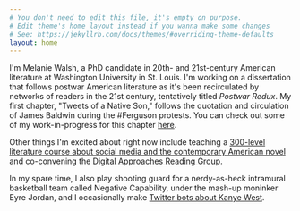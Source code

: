 ```yaml
---
# You don't need to edit this file, it's empty on purpose.
# Edit theme's home layout instead if you wanna make some changes
# See: https://jekyllrb.com/docs/themes/#overriding-theme-defaults
layout: home
---
```


I'm Melanie Walsh, a PhD candidate in 20th- and 21st-century American literature at Washington University in St. Louis. I'm working on a dissertation that follows postwar American literature as it's been recirculated by networks of readers in the 21st century, tentatively titled *Postwar Redux*. My first chapter, "Tweets of a Native Son," follows the quotation and circulation of James Baldwin during the #Ferguson protests. You can check out some of my work-in-progress for this chapter [here](/tweets-of-a-native-son/).

Other things I'm excited about right now include teaching a [300-level literature course about social media and the contemporary American novel](https://afsma17.com/) and co-convening the [Digital Approaches Reading Group](https://sites.wustl.edu/darg/).

In my spare time, I also play shooting guard for a nerdy-as-heck intramural basketball team called Negative Capability, under the mash-up moninker Eyre Jordan, and I occasionally make [Twitter bots about Kanye West](https://twitter.com/SongOfKanye).

